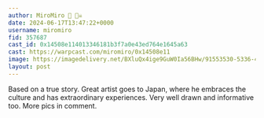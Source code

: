 ```yaml
---
author: MiroMiro 🔵 🏴‍☠️
date: 2024-06-17T13:47:22+0000
username: miromiro
fid: 357687
cast_id: 0x14508e114013346181b3f7a0e43ed764e1645a63
cast: https://warpcast.com/miromiro/0x14508e11
image: https://imagedelivery.net/BXluQx4ige9GuW0Ia56BHw/91553530-5336-4900-0acc-7efe291fd700/original
layout: post
---
```

Based on a true story. Great artist goes to Japan, where he embraces the culture and has extraordinary experiences. Very well drawn and informative too.  More pics in comment.  

<img src='https://imagedelivery.net/BXluQx4ige9GuW0Ia56BHw/91553530-5336-4900-0acc-7efe291fd700/original' alt='' referrerpolicy='no-referrer'/>
<img src='https://imagedelivery.net/BXluQx4ige9GuW0Ia56BHw/35a92f23-03dd-4328-5dfd-b252f7498b00/original' alt='' referrerpolicy='no-referrer'/>